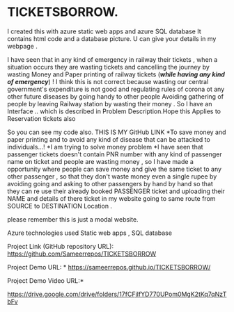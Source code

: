 # TICKETSBORROW.
I created this with azure static web apps and azure SQL database 
It contains html code and a database picture.
U can give your details in my webpage . 




I have seen that in any kind of emergency in railway their tickets , when a situation occurs they are wasting tickets and cancelling the journey by wasting Money and Paper printing of railway tickets (***while having any kind of emergency***) ! I think this is not correct because wasting our central government's expenditure is not good and regulating rules of corona ot any other future diseases by going handy to other people Avoiding gathering of people by leaving Railway station by wasting their money . So I have an Interface .. which is described in Problem Description.Hope this Applies to Reservation tickets also

So you can see my code also. 
THIS IS MY GitHub LINK
*To save money and paper printing and to avoid any kind of disease that can be attacked to individuals...! *I am trying to solve money problem *I have seen that passenger tickets doesn't contain PNR number with any kind of passenger name on ticket and people are wasting money , so I have made a opportunity where people can save money and give the same ticket to any other passenger , so that they don't waste money even a single rupee by avoiding going and asking to other passengers by hand by hand so that they can re use their already booked PASSENGER ticket and uploading their NAME and details of there ticket in my website going to same route from SOURCE to DESTINATION Location .

please remember this is just a modal website.


Azure technologies used
Static web apps ,  SQL database 


Project Link (GitHub repository URL): 
https://github.com/Sameerrepos/TICKETSBORROW

Project Demo URL: *
https://sameerrepos.github.io/TICKETSBORROW/

Project Demo Video URL:*

https://drive.google.com/drive/folders/17fCFjIfYD770UPom0MgK2tKq7qNzTbFv

